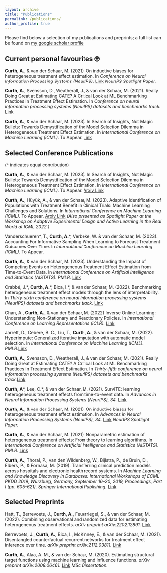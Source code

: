 ```yaml
---
layout: archive
title: "Publications"
permalink: /publications/
author_profile: true
---
```


Please find below a selection of my publications and preprints; a full list can be found on [my google scholar profile](https://scholar.google.com/citations?user=eWRBqsYAAAAJ&hl=en). 

## Current personal favourites 🤓

 **Curth, A.**, & van der Schaar, M. (2021). On inductive biases for heterogeneous treatment effect estimation. In _Conference on Neural Information Processing Systems (NeurIPS)_. [Link](https://proceedings.neurips.cc/paper/2021/hash/8526e0962a844e4a2f158d831d5fddf7-Abstract.html) _NeurIPS Spotlight Paper._
 
**Curth, A.**, Svensson, D., Weatherall, J., & van der Schaar, M. (2021). Really Doing Great at Estimating CATE? A Critical Look at ML Benchmarking Practices in Treatment Effect Estimation. In _Conference on neural information processing systems (NeurIPS) datasets and benchmarks track._ [Link](https://datasets-benchmarks-proceedings.neurips.cc/paper_files/paper/2021/file/2a79ea27c279e471f4d180b08d62b00a-Paper-round2.pdf)

**Curth, A.**, & van der Schaar, M. (2023). In Search of Insights, Not Magic Bullets: Towards Demystification of the Model Selection Dilemma in Heterogeneous Treatment Effect Estimation. In _International Conference on Machine Learning (ICML)_. To Appear. [Link](https://arxiv.org/abs/2302.02923)

## Selected Conference Publications
 (\* indicates equal contribution)
 
 **Curth, A.**, & van der Schaar, M. (2023). In Search of Insights, Not Magic Bullets: Towards Demystification of the Model Selection Dilemma in Heterogeneous Treatment Effect Estimation. In _International Conference on Machine Learning (ICML)_. To Appear. [Arxiv Link](https://arxiv.org/abs/2302.02923)
 
  **Curth, A.**, Hüyük, A., & van der Schaar, M. (2023). Adaptive Identification of Populations with Treatment Benefit in Clinical Trials: Machine Learning Challenges and Solutions.  In _International Conference on Machine Learning (ICML)_. To Appear. [Arxiv Link](https://arxiv.org/abs/2208.05844) _(Also presented as Spotlight Paper at the Workshop on Adaptive Experimental Design and Active Learning in the Real World at ICML 2022.)_

Vanderschueren\*, T., **Curth, A.**\*, Verbeke, W. & van der Schaar, M. (2023). Accounting For Informative Sampling When Learning to Forecast Treatment Outcomes Over Time.  In _International Conference on Machine Learning (ICML)_. To Appear.
 
 **Curth, A.**, & van der Schaar, M. (2023). Understanding the Impact of Competing Events on Heterogeneous Treatment Effect Estimation from Time-to-Event Data. In _International Conference on Artificial Intelligence and Statistics (AISTATS). PMLR._ [Link](https://arxiv.org/abs/2302.12718)
 
 Crabbé, J.\*, **Curth, A.**\*, Bica, I.\*, & van der Schaar, M. (2022). Benchmarking heterogeneous treatment effect models through the lens of interpretability. In _Thirty-sixth conference on neural information processing systems (NeurIPS) datasets and benchmarks track._ [Link](https://openreview.net/forum?id=ddPXQt-gM--)

Chan, A., **Curth, A.**, & van der Schaar, M. (2022) Inverse Online Learning: Understanding Non-Stationary and Reactionary Policies. In _International Conference on Learning Representations (ICLR)._ [Link](https://openreview.net/forum?id=DYypjaRdph2)

Jarrett, D., Cebere, B. C., Liu, T., **Curth, A.**, & van der Schaar, M. (2022). Hyperimpute: Generalized iterative imputation with automatic model selection. In _International Conference on Machine Learning (ICML). PMLR._[Link](https://proceedings.mlr.press/v162/jarrett22a.html)
 
**Curth, A.**, Svensson, D., Weatherall, J., & van der Schaar, M. (2021). Really Doing Great at Estimating CATE? A Critical Look at ML Benchmarking Practices in Treatment Effect Estimation. In _Thirty-fifth conference on neural information processing systems (NeurIPS) datasets and benchmarks track._[Link](https://datasets-benchmarks-proceedings.neurips.cc/paper_files/paper/2021/file/2a79ea27c279e471f4d180b08d62b00a-Paper-round2.pdf)
 
**Curth, A**\*, Lee, C.\*,  & van der Schaar, M. (2021). SurvITE: learning heterogeneous treatment effects from time-to-event data. In _Advances in Neural Information Processing Systems (NeurIPS), 34._ [Link](https://proceedings.neurips.cc/paper/2021/hash/e0eacd983971634327ae1819ea8b6214-Abstract.html)
 
 **Curth, A.**, & van der Schaar, M. (2021). On inductive biases for heterogeneous treatment effect estimation. In _Advances in Neural Information Processing Systems (NeurIPS), 34._ [Link](https://proceedings.neurips.cc/paper/2021/hash/8526e0962a844e4a2f158d831d5fddf7-Abstract.html) _NeurIPS Spotlight Paper._
 
**Curth, A.**, & van der Schaar, M. (2021). Nonparametric estimation of heterogeneous treatment effects: From theory to learning algorithms. In _International Conference on Artificial Intelligence and Statistics (AISTATS). PMLR._ [Link](https://proceedings.mlr.press/v130/curth21a.html)

 **Curth, A.**, Thoral, P., van den Wildenberg, W., Bijlstra, P., de Bruin, D., Elbers, P., & Fornasa, M. (2019). Transferring clinical prediction models across hospitals and electronic health record systems. In _Machine Learning and Knowledge Discovery in Databases: International Workshops of ECML PKDD 2019, Würzburg, Germany, September 16–20, 2019, Proceedings, Part I (pp. 605-621). Springer International Publishing._ [Link](https://www.researchgate.net/profile/Paul-Elbers/publication/337821644_Transferring_Clinical_Prediction_Models_across_Hospitals_and_Electronic_Health_Record_Systems/links/5debf83092851c83646b664d/Transferring-Clinical-Prediction-Models-across-Hospitals-and-Electronic-Health-Record-Systems.pdf)
 

## Selected Preprints

Hatt, T., Berrevoets, J., **Curth, A.**, Feuerriegel, S., & van der Schaar, M. (2022). Combining observational and randomized data for estimating heterogeneous treatment effects. _arXiv preprint arXiv:2202.12891._ [Link](https://arxiv.org/abs/2202.12891)

Berrevoets, J., **Curth, A.**, Bica, I., McKinney, E., & van der Schaar, M. (2021). Disentangled counterfactual recurrent networks for treatment effect inference over time. _arXiv preprint arXiv:2112.03811._ [Link](https://arxiv.org/abs/2112.03811)

**Curth, A.**, Alaa, A. M., & van der Schaar, M. (2020). Estimating structural target functions using machine learning and influence functions. _arXiv preprint arXiv:2008.06461._ [Link](https://arxiv.org/abs/2008.06461) _MSc Dissertation._
